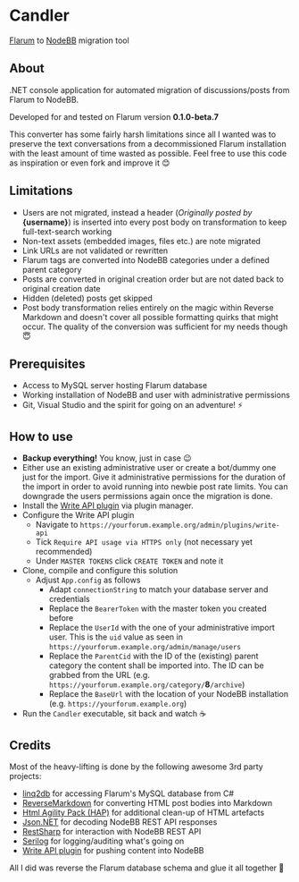 # Candler

[Flarum](https://flarum.org/) to [NodeBB](https://nodebb.org/) migration tool

## About

.NET console application for automated migration of discussions/posts from Flarum to NodeBB.

Developed for and tested on Flarum version **0.1.0-beta.7**

This converter has some fairly harsh limitations since all I wanted was to preserve the text conversations from a decommissioned Flarum installation with the least amount of time wasted as possible. Feel free to use this code as inspiration or even fork and improve it 😊

## Limitations

- Users are not migrated, instead a header (*Originally posted by* **{username}**) is inserted into every post body on transformation to keep full-text-search working
- Non-text assets (embedded images, files etc.) are note migrated
- Link URLs are not validated or rewritten
- Flarum tags are converted into NodeBB categories under a defined parent category
- Posts are converted in original creation order but are not dated back to original creation date
- Hidden (deleted) posts get skipped
- Post body transformation relies entirely on the magic within Reverse Markdown and doesn't cover all possible formatting quirks that might occur. The quality of the conversion was sufficient for my needs though 😇

## Prerequisites

- Access to MySQL server hosting Flarum database
- Working installation of NodeBB and user with administrative permissions
- Git, Visual Studio and the spirit for going on an adventure! ⚡

## How to use

- **Backup everything!** You know, just in case 😉
- Either use an existing administrative user or create a bot/dummy one just for the import. Give it administrative permissions for the duration of the import in order to avoid running into newbie post rate limits. You can downgrade the users permissions again once the migration is done.
- Install the [Write API plugin](https://github.com/NodeBB/nodebb-plugin-write-api) via plugin manager.
- Configure the Write API plugin
  - Navigate to `https://yourforum.example.org/admin/plugins/write-api`
  - Tick `Require API usage via HTTPS only` (not necessary yet recommended)
  - Under `MASTER TOKENS` click `CREATE TOKEN` and note it
- Clone, compile and configure this solution
  - Adjust `App.config` as follows
    - Adapt `connectionString` to match your database server and credentials
    - Replace the `BearerToken` with the master token you created before
    - Replace the `UserId` with the one of your administrative import user. This is the `uid` value as seen in `https://yourforum.example.org/admin/manage/users`
    - Replace the `ParentCid` with the ID of the (existing) parent category the content shall be imported into. The ID can be grabbed from the URL (e.g. `https://yourforum.example.org/category/`**8**`/archive`)
    - Replace the `BaseUrl` with the location of your NodeBB installation (e.g. `https://yourforum.example.org`)
- Run the `Candler` executable, sit back and watch ☕

## Credits

Most of the heavy-lifting is done by the following awesome 3rd party projects:

- [linq2db](https://github.com/linq2db/linq2db) for accessing Flarum's MySQL database from C#
- [ReverseMarkdown](https://github.com/mysticmind/reversemarkdown-net) for converting HTML post bodies into Markdown
- [Html Agility Pack (HAP)](https://html-agility-pack.net/) for additional clean-up of HTML artefacts
- [Json.NET](https://www.newtonsoft.com/json) for decoding NodeBB REST API responses
- [RestSharp](https://github.com/restsharp/RestSharp) for interaction with NodeBB REST API
- [Serilog](https://serilog.net/) for logging/auditing what's going on
- [Write API plugin](https://github.com/NodeBB/nodebb-plugin-write-api) for pushing content into NodeBB

All I did was reverse the Flarum database schema and glue it all together 🤯
